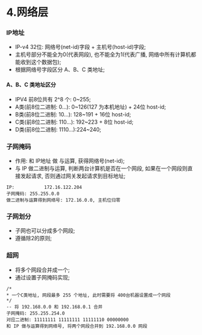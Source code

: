 # 4.网络层

### IP地址
- IP-v4 32位: 网络号(net-id)字段 + 主机号(host-id)字段;
- 主机号部分不能全为0(代表网段), 也不能全为1(代表广播, 网络中所有计算机都能收到这个数据包);
- 根据网络号字段区分 A、B、C 类地址;

#### A、B、C 类地址区分
- IPV4 前8位共有 2^8 个: 0~255;
- A类(前8位二进制: 0...): 0~126(127 为本机地址) + 24位 host-id;
- B类(前8位二进制: 10...): 128~191 + 16位 host-id;
- C类(前8位二进制: 110...): 192~223 + 8位 host-id;
- D类(前8位二进制: 1110...):224~240;

### 子网掩码
- 作用: 和 IP地址 做 与运算, 获得网络号(net-id);
- 与 IP 做二进制与运算, 判断两台计算机是否在一个网段, 如果在一个网段则直接发起请求, 否则通过网关发起请求到目标地址;
```
IP: 		  172.16.122.204
子网掩码: 255.255.0.0
做二进制与运算得到网络号: 172.16.0.0, 主机位归零 
```

### 子网划分
- 子网也可以分成多个网段;
- 遵循除2的原则;

### 超网
- 将多个网段合并成一个;
- 通过设置子网掩码实现;
```
/*
* 一个C类地址, 网段最多 255 个地址, 此时需要将 400台机器设置成一个网段
*/
-- 将 192.168.0.0 和 192.168.0.1 合并
子网掩码: 255.255.254.0
对应二进制: 11111111 11111111 11111110 00000000  
和 IP 做与运算得到网络号, 将两个网段合并到 192.168.0.0 网段
```